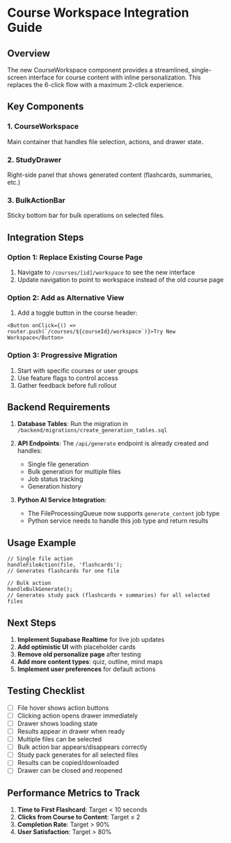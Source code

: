 # Course Workspace Integration Guide

## Overview

The new CourseWorkspace component provides a streamlined, single-screen interface for course content with inline personalization. This replaces the 6-click flow with a maximum 2-click experience.

## Key Components

### 1. CourseWorkspace

Main container that handles file selection, actions, and drawer state.

### 2. StudyDrawer

Right-side panel that shows generated content (flashcards, summaries, etc.)

### 3. BulkActionBar

Sticky bottom bar for bulk operations on selected files.

## Integration Steps

### Option 1: Replace Existing Course Page

1. Navigate to `/courses/[id]/workspace` to see the new interface
2. Update navigation to point to workspace instead of the old course page

### Option 2: Add as Alternative View

1. Add a toggle button in the course header:

```tsx
<Button onClick={() => router.push(`/courses/${courseId}/workspace`)}>Try New Workspace</Button>
```

### Option 3: Progressive Migration

1. Start with specific courses or user groups
2. Use feature flags to control access
3. Gather feedback before full rollout

## Backend Requirements

1. **Database Tables**: Run the migration in `/backend/migrations/create_generation_tables.sql`

2. **API Endpoints**: The `/api/generate` endpoint is already created and handles:

   - Single file generation
   - Bulk generation for multiple files
   - Job status tracking
   - Generation history

3. **Python AI Service Integration**:
   - The FileProcessingQueue now supports `generate_content` job type
   - Python service needs to handle this job type and return results

## Usage Example

```tsx
// Single file action
handleFileAction(file, 'flashcards');
// Generates flashcards for one file

// Bulk action
handleBulkGenerate();
// Generates study pack (flashcards + summaries) for all selected files
```

## Next Steps

1. **Implement Supabase Realtime** for live job updates
2. **Add optimistic UI** with placeholder cards
3. **Remove old personalize page** after testing
4. **Add more content types**: quiz, outline, mind maps
5. **Implement user preferences** for default actions

## Testing Checklist

- [ ] File hover shows action buttons
- [ ] Clicking action opens drawer immediately
- [ ] Drawer shows loading state
- [ ] Results appear in drawer when ready
- [ ] Multiple files can be selected
- [ ] Bulk action bar appears/disappears correctly
- [ ] Study pack generates for all selected files
- [ ] Results can be copied/downloaded
- [ ] Drawer can be closed and reopened

## Performance Metrics to Track

1. **Time to First Flashcard**: Target < 10 seconds
2. **Clicks from Course to Content**: Target ≤ 2
3. **Completion Rate**: Target > 90%
4. **User Satisfaction**: Target > 80%
